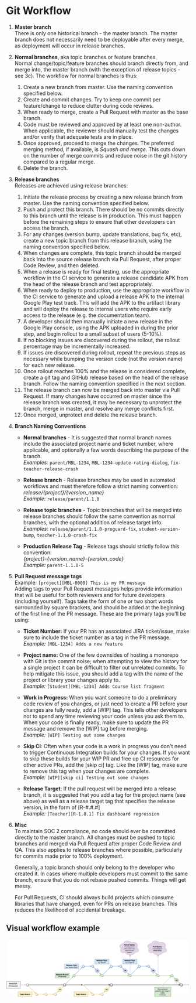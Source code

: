 # Git Workflow

1. **Master branch**  
    There is only one historical branch - the master branch. The master branch does not necessarily need to be deployable after every merge, as deployment will occur in release branches.
    
2. **Normal branches**, aka topic branches or feature branches  
    Normal change/topic/feature branches should branch directly from, and merge into, the master branch (with the exception of release topics - see 3c). The workflow for normal branches is thus: 
    1. Create a new branch from master. Use the naming convention specified below.
    2. Create and commit changes. Try to keep one commit per feature/change to reduce clutter during code reviews.
    3. When ready to merge, create a Pull Request with master as the base branch.
    4. Code must be reviewed and approved by at least one non-author. When applicable, the reviewer should manually test the changes and/or verify that adequate tests are in place.
    6. Once approved, proceed to merge the changes. The preferred merging method, if available, is *Squash and merge*. This cuts down on the number of merge commits and reduce noise in the git history compared to a regular merge.
    7. Delete the branch.

3.  **Release branches**  
    Releases are achieved using release branches:
    1.  Initiate the release process by creating a new release branch from master. Use the naming convention specified below.
    2.  Push and protect this branch. There should be no commits directly to this branch until the release is in production. This must happen before the remaining steps to ensure that other developers can access the branch.
    3.  For any changes (version bump, update translations, bug fix, etc), create a new topic branch from this release branch, using the naming convention specified below.
    4.  When changes are complete, this topic branch should be merged back into the source release branch via Pull Request, after proper Code Review, and then deleted.
    5.  When a release is ready for final testing, use the appropriate workflow in the CI service to generate a release candidate APK from the head of the release branch and test appropriately.
    6.  When ready to deploy to production, use the appropriate workflow in the CI service to generate and upload a release APK to the internal Google Play test track. This will add the APK to the artifact library and will deploy the release to internal users who require early access to the release (e.g. the documentation team).
    7.  A developer should then manually initiate a new release in the Google Play console, using the APK uploaded in during the prior step, and begin rollout to a small subset of users (5-10%).
    8.  If no blocking issues are discovered during the rollout, the rollout percentage may be incrementally increased.
    9.  If issues are discovered during rollout, repeat the previous steps as necessary while bumping the version code (not the version name) for each new release.
    10.  Once rollout reaches 100% and the release is considered complete, create a git tag and GitHub release based on the head of the release branch. Follow the naming convention specified in the next section.
    11. The release branch can now be merged back into master via Pull Request. If many changes have occurred on master since the release branch was created, it may be necessary to unprotect the branch, merge in master, and resolve any merge conflicts first.
    12.  Once merged, unprotect and delete the release branch.  
    
4.  **Branch Naming Conventions**  
    - **Normal branches** - It is suggested that normal branch names include the associated project name and ticket number, where applicable, and optionally a few words describing the purpose of the branch.  
        *Examples:* `parent/MBL-1234`, `MBL-1234-update-rating-dialog`, `fix-teacher-release-crash`
    
    - **Release branch** - Release branches may be used in automated workflows and must therefore follow a strict naming convention: *release/{project}/{version_name}*  
        *Example:* `release/parent/1.1.0`
    
    - **Release topic branches** - Topic branches that will be merged into release branches should follow the same convention as normal branches, with the optional addition of release target info.  
        *Examples:* `release/parent/1.1.0-proguard-fix`, `student-version-bump`, `teacher-1.1.0-crash-fix`
    
    - **Production Release Tag** - Release tags should strictly follow this convention:  
        *{project}-{version_name}-{version_code}*  
        *Example:* `parent-1.1.0-5`

5.  **Pull Request message tags**   
    Example:  `[project][MBL-0000] This is my PR message`  
    Adding tags to your Pull Request messages helps provide information that will be useful for both reviewers and for future developers (including yourself). Tags take the form of one or two short words surrounded by square brackets, and should be added at the beginning of the first line of the PR message. These are the primary tags you'll be using:  
      
    - **Ticket Number:** If your PR has an associated JIRA ticket/issue, make sure to include the ticket number as a tag in the PR message.  
    *Example:* `[MBL-1234] Adds a new feature`
    
    - **Project name:** One of the few downsides of hosting a monorepo with Git is the commit noise; when attempting to view the history for a single project it can be difficult to filter out unrelated commits. To help mitigate this issue, you should add a tag with the name of the project or library your changes apply to.  
    *Example:* `[Student][MBL-1234] Adds Course list fragment`
    
    - **Work in Progress:** When you want someone to do a preliminary code review of you changes, or just need to create a PR before your changes are fully ready, add a [WIP] tag. This tells other developers not to spend any time reviewing your code unless you ask them to. When your code is finally ready, make sure to update the PR message and remove the [WIP] tag before merging.    
    *Example:* `[WIP] Testing out some changes`  
      
    - **Skip CI**: Often when your code is a work in progress you don't need to trigger Continuous Integration builds for your changes. If you want to skip these builds for your WIP PR and free up CI resources for other active PRs, add the [skip ci] tag. Like the [WIP] tag, make sure to remove this tag when your changes are complete.  
    *Example:* `[WIP][skip ci] Testing out some changes`  
    
     - **Release Target**: If the pull request will be merged into a release branch, it is suggested that you add a tag for the project name (see above) as well as a release target tag that specifies the release version, in the form of [R-#.#.#]  
    *Example:* `[Teacher][R-1.8.1] Fix dashboard regression` 
    
6.  **Misc**  
    To maintain SOC 2 compliance, no code should ever be committed directly to the master branch. All changes must be pushed to topic branches and merged via Pull Request after proper Code Review and QA. This also applies to release branches where possible, particularly for commits made prior to 100% deployment.

    Generally, a topic branch should only belong to the developer who created it. In cases where multiple developers must commit to the same branch, ensure that you do not rebase pushed commits. Things will get messy.
    
    For Pull Requests, CI should always build projects which consume libraries that have changed, even for PRs on release branches. This reduces the likelihood of accidental breakage.
    
## Visual workflow example
![Workflow](git-workflow.png)
